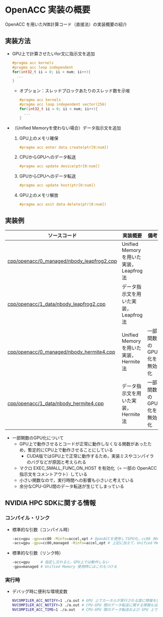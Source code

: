 # OpenACC 実装の概要

OpenACC を用いた$N$体計算コード（直接法）の実装概要の紹介

## 実装方法

* GPU上で計算させたいfor文に指示文を追加

   ```c++
   #pragma acc kernels
   #pragma acc loop independent
   for(int32_t ii = 0; ii < num; ii++){
     ...
   }
   ```

  * オプション：スレッドブロックあたりのスレッド数を示唆

     ```c++
     #pragma acc kernels
     #pragma acc loop independent vector(256)
     for(int32_t ii = 0; ii < num; ii++){
       ...
     }
     ```

* （Unified Memoryを使わない場合）データ指示文を追加
  1. GPU上のメモリ確保

     ```c++
     #pragma acc enter data create(ptr[0:num])
     ```

  2. CPUからGPUへのデータ転送

     ```c++
     #pragma acc update device(ptr[0:num])
     ```

  3. GPUからCPUへのデータ転送

     ```c++
     #pragma acc update host(ptr[0:num])
     ```

  4. GPU上のメモリ解放

     ```c++
     #pragma acc exit data delete(ptr[0:num])
     ```

## 実装例

| ソースコード | 実装概要 | 備考 |
| ---- | ---- | ---- |
| [cpp/openacc/0_managed/nbody_leapfrog2.cpp](/cpp/openacc/0_managed/nbody_leapfrog2.cpp) | Unified Memoryを用いた実装，Leapfrog法 | |
| [cpp/openacc/1_data/nbody_leapfrog2.cpp](/cpp/openacc/1_data/nbody_leapfrog2.cpp) | データ指示文を用いた実装，Leapfrog法 | |
| [cpp/openacc/0_managed/nbody_hermite4.cpp](/cpp/openacc/0_managed/nbody_hermite4.cpp) | Unified Memoryを用いた実装，Hermite法 | 一部関数のGPU化を無効化 |
| [cpp/openacc/1_data/nbody_hermite4.cpp](/cpp/openacc/1_data/nbody_hermite4.cpp) | データ指示文を用いた実装，Hermite法 | 一部関数のGPU化を無効化 |

* 一部関数のGPU化について
  * GPU上で動作させるとコードが正常に動作しなくなる関数があったため，暫定的にCPU上で動作させることにしている
    * CUDA版ではGPU上で正常に動作するため，実装ミスやコンパイラのバグなどが原因と考えられる
  * マクロ EXEC_SMALL_FUNC_ON_HOST を有効化（= 一部の OpenACC 指示文をコメントアウト）している
  * 小さい関数なので，実行時間への影響も小さいと考えている
  * 余分なCPU-GPU間のデータ転送が生じてしまっている

## NVIDIA HPC SDKに関する情報

### コンパイル・リンク

* 標準的な引数（コンパイル時）

  ```sh
  -acc=gpu -gpu=cc80 -Minfo=accel,opt # OpenACCを使用してGPU化，cc80（NVIDIA A100）向けに最適化，GPUオフローディングや性能最適化に関するコンパイラメッセージを出力
  -acc=gpu -gpu=cc80,managed -Minfo=accel,opt # 上記に加えて，Unified Memoryを使用
  ```

* 標準的な引数（リンク時）

  ```sh
  -acc=gpu     # 指定し忘れると，GPU上では動作しない
  -gpu=managed # Unified Memory 使用時にはこれもつける
  ```

### 実行時

* デバッグ時に便利な環境変数

  ```sh
  NVCOMPILER_ACC_NOTIFY=1 ./a.out # GPU 上でカーネルが実行される度に情報を出力する
  NVCOMPILER_ACC_NOTIFY=3 ./a.out # CPU-GPU 間のデータ転送に関する情報も出力する
  NVCOMPILER_ACC_TIME=1 ./a.out   # CPU-GPU 間のデータ転送および GPU 上での実行時間を出力する
  ```
